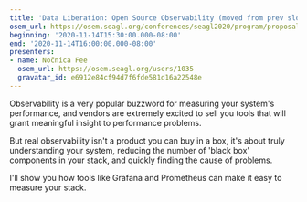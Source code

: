 ```yaml
---
title: 'Data Liberation: Open Source Observability (moved from prev slot)'
osem_url: https://osem.seagl.org/conferences/seagl2020/program/proposals/733
beginning: '2020-11-14T15:30:00.000-08:00'
end: '2020-11-14T16:00:00.000-08:00'
presenters:
- name: Nočnica Fee
  osem_url: https://osem.seagl.org/users/1035
  gravatar_id: e6912e84cf94d7f6fde581d16a22548e
---
```


Observability is a very popular buzzword for measuring your system's performance, and vendors are extremely excited to sell you tools that will grant meaningful insight to performance problems.

But real observability isn't a product you can buy in a box, it's about truly understanding your system, reducing the number of 'black box' components in your stack, and quickly finding the cause of problems.

I'll show you how tools like Grafana and Prometheus can make it easy to measure your stack.
